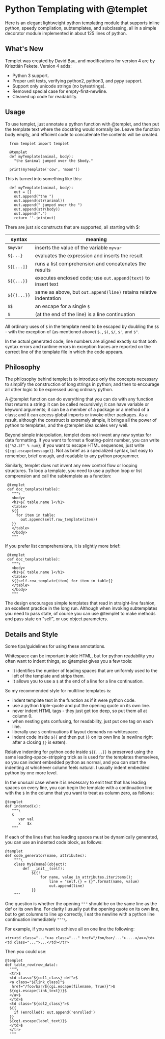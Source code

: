 # Python Templating with @templet

Here is an elegant lightweight python templating module that supports inline python, speedy compilation, subtemplates, and subclassing, all in a simple decorator module implemented in about 125 lines of python.

## What's New

Templet was created by David Bau, and modifications for version 4 are by Krisztián Fekete. Version 4 adds:

 * Python 3 support.
 * Proper unit tests, verifying python2, python3, and pypy support.
 * Support only unicode strings (no bytestrings).
 * Removed special case for empty-first-newline.
 * Cleaned up code for readability.

## Usage

To use templet, just annotate a python function with @templet, and then put the template text where the docstring would normally be. Leave the function body empty, and efficient code to concatenate the contents will be created.

```
  from templet import templet
  
  @templet
  def myTemplate(animal, body):
    "the $animal jumped over the $body."
  
  print(myTemplate('cow', 'moon'))
```

This is turned into something like this:

```
  def myTemplate(animal, body):
    out = []
    out.append("the ")
    out.append(str(animal))
    out.append(" jumped over the ")
    out.append(str(body))
    out.append(".")
    return ''.join(out)
```

There are just six constructs that are supported, all starting with $:

| syntax | meaning |
|--------|---------|
| `$myvar` | inserts the value of the variable `myvar` |
| `${...}` |  evaluates the expression and inserts the result |
| `${[...]}` |  runs a list comprehension and concatenates the results |
| `${{...}}` | executes enclosed code; use `out.append(text)` to insert text |
| `${{!...}}` | same as above, but `out.append(line)` retains relative indentation |
| `$$` | an escape for a single `$` |
| `$` | (at the end of the line) is a line continuation |

All ordinary uses of `$` in the template need to be escaped by doubling the `$$` - with the exception of (as mentioned above) `$.`, `$(`, `$/`, `$'`, and `$"`.

In the actual generated code, line numbers are aligned exactly so that both syntax errors and runtime errors in exception traces are reported on the correct line of the template file in which the code appears.

## Philosophy

The philosophy behind templet is to introduce only the concepts necessary to simplify the construction of long strings in python; and then to encourage all other logic to be expressed using ordinary python.

A @templet function can do everything that you can do with any function that returns a string: it can be called recursively; it can have variable or keyword arguments; it can be a member of a package or a method of a class; and it can access global imports or invoke other packages. As a result, although the construct is extremely simple, it brings all the power of python to templates, and the @templet idea scales very well.

Beyond simple interpolation, templet does not invent any new syntax for data formatting. If you want to format a floating-point number, you can write `${"%2.3f" % num}`; if you want to escape HTML sequences, just write `${cgi.escape(message)}`. Not as brief as a specialized syntax, but easy to remember, brief enough, and readable to any python programmer.

Similarly, templet does not invent any new control flow or looping structures. To loop a template, you need to use a python loop or list comprension and call the subtemplate as a function:

```
 @templet
 def doc_template(table):
   """\
   <body>
   <h1>${ table.name }</h1>
   <table>
   ${{
     for item in table:
       out.append(self.row_template(item))
   }}
   </table>
   </body>
   """
```

If you prefer list comprehensions, it is slightly more brief:

```
 @templet
 def doc_template(table):
   """\
   <body>
   <h1>${ table.name }</h1>
   <table>
   ${[self.row_template(item) for item in table]}
   </table>
   </body>
   """
```

The design encourages simple templates that read in straight-line fashion, an excellent practice in the long run. Although when invoking subtemplates you need to pass state, of course you can use @templet to make methods and pass state on "self", or use object parameters.

## Details and Style

Some tips/guidelines for using these annotations.

Whitespace can be important inside HTML, but for python readability you often want to indent things, so @templet gives you a few tools:

 * It identifies the number of leading spaces that are uniformly used to the left of the template and strips them.
 * It allows you to use a `$` at the end of a line for a line continuation.

So my recommended style for multiline templates is:

 * indent template text in the function as if it were python code.
 * use a python triple-quote and put the opening quote on its own line.
 * never indent HTML tags - they just get too deep, so put them all at column 0.
 * when nesting gets confusing, for readability, just put one tag on each line.
 * liberally use `$` continuations if layout demands no-whitespace.
 * indent code inside `${{` and then put `}}` on its own line (a newline right after a closing `}}` is eaten).

Relative indenting for python code inside `${{...}}` is preserved using the same leading-space-stripping trick as is used for the templates themselves, so you can indent embedded python as normal, and you can start the indenting at whichever column feels natural. I usually indent embedded python by one more level.

In the unusual case where it is necessary to emit text that has leading spaces on every line, you can begin the template with a continuation line with the `$` in the column that you want to treat as column zero, as follows:

```
@templet
def indented(x):
   """\
   $
      var val
      x   $x
   """
```

If each of the lines that has leading spaces must be dynamically generated, you can use an indented code block, as follows:

```
@templet
def code_generator(name, attributes):
    """\
    class My${name}(object):
        def __init__(self):
            ${{!
                for name, value in attributes.iteritems():
                    line = "self.{} = {}".format(name, value)
                    out.append(line)
            }}
    """
```

One question is whether the opening `"""` should be on the same line as the def or its own line. For clarity I usually put the opening quote on its own line, but to get columns to line up correctly, I eat the newline with a python line continuation immediately `"""\`.

For example, if you want to achieve all on one line the following:


```
<tr><td class="..."><a class="..." href="/foo/bar/...">....</a></td><td class="...">...</td></tr>
```

Then you could use:

```
@templet
def table_row(row_data):
  """\
  <tr>$
  <td class="${col1_class} def">$
  <a class="${link_class}"$
   href="/foo/bar/${cgi.escape(filename, True)}">$
  ${cgi.escape(link_text})}$
  </a>$
  </td>$
  <td class="${col2_class}">$
  ${{
    if (enrolled): out.append('enrolled')
  }}
  ${cgi.escape(label_text)}$
  </td>$
  </tr>
  """
```
